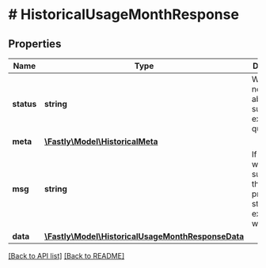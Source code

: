 # # HistoricalUsageMonthResponse

## Properties

Name | Type | Description | Notes
------------ | ------------- | ------------- | -------------
**status** | **string** | Whether or not we were able to successfully execute the query. | [optional] 
**meta** | [**\Fastly\Model\HistoricalMeta**](HistoricalMeta.md) |  | [optional] 
**msg** | **string** | If the query was not successful, this will provide a string that explains why. | [optional] 
**data** | [**\Fastly\Model\HistoricalUsageMonthResponseData**](HistoricalUsageMonthResponseData.md) |  | [optional] 


[[Back to API list]](../../README.md#endpoints) [[Back to README]](../../README.md)
